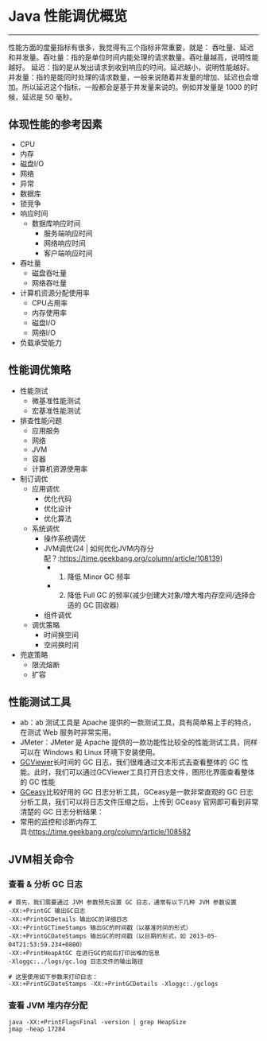 # Java 性能调优概览

***

性能方面的度量指标有很多，我觉得有三个指标非常重要，就是：
吞吐量、延迟和并发量。吞吐量：指的是单位时间内能处理的请求数量。吞吐量越高，说明性能越好。
延迟：指的是从发出请求到收到响应的时间。延迟越小，说明性能越好。
并发量：指的是能同时处理的请求数量，一般来说随着并发量的增加、延迟也会增加。所以延迟这个指标，一般都会是基于并发量来说的。例如并发量是 1000 的时候，延迟是 50 毫秒。

## 体现性能的参考因素

- CPU
- 内存
- 磁盘I/O
- 网络
- 异常
- 数据库
- 锁竞争
- 响应时间
  - 数据库响应时间
    - 服务端响应时间
    - 网络响应时间
	- 客户端响应时间
- 吞吐量
	- 磁盘吞吐量
	- 网络吞吐量
- 计算机资源分配使用率
	- CPU占用率
	- 内存使用率
	- 磁盘I/O
	- 网络I/O
- 负载承受能力

## 性能调优策略
- 性能测试
	- 微基准性能测试
	- 宏基准性能测试
- 排查性能问题
	- 应用服务
	- 网络
	- JVM
	- 容器
	- 计算机资源使用率
- 制订调优
	- 应用调优
		- 优化代码
		- 优化设计
		- 优化算法
	- 系统调优
		- 操作系统调优
		- JVM调优(24 | 如何优化JVM内存分配？:https://time.geekbang.org/column/article/108139)
			- 1. 降低 Minor GC 频率
			- 2. 降低 Full GC 的频率(减少创建大对象/增大堆内存空间/选择合适的 GC 回收器)
		- 组件调优
	- 调优策略
		- 时间换空间
		- 空间换时间
- 兜底策略
	- 限流熔断
	- 扩容

## 性能测试工具
- ab：ab 测试工具是 Apache 提供的一款测试工具，具有简单易上手的特点，在测试 Web 服务时非常实用。
- JMeter：JMeter 是 Apache 提供的一款功能性比较全的性能测试工具，同样可以在 Windows 和 Linux 环境下安装使用。
- [GCViewer](https://sourceforge.net/projects/gcviewer/)长时间的 GC 日志，我们很难通过文本形式去查看整体的 GC 性能。此时，我们可以通过GCViewer工具打开日志文件，图形化界面查看整体的 GC 性能
- [GCeasy](https://www.gceasy.io/index.jsp)比较好用的 GC 日志分析工具，GCeasy是一款非常直观的 GC 日志分析工具，我们可以将日志文件压缩之后，上传到 GCeasy 官网即可看到非常清楚的 GC 日志分析结果：
- 常用的监控和诊断内存工具:https://time.geekbang.org/column/article/108582

## JVM相关命令
### 查看 & 分析 GC 日志
```
# 首先，我们需要通过 JVM 参数预先设置 GC 日志，通常有以下几种 JVM 参数设置
-XX:+PrintGC 输出GC日志
-XX:+PrintGCDetails 输出GC的详细日志
-XX:+PrintGCTimeStamps 输出GC的时间戳（以基准时间的形式）
-XX:+PrintGCDateStamps 输出GC的时间戳（以日期的形式，如 2013-05-04T21:53:59.234+0800）
-XX:+PrintHeapAtGC 在进行GC的前后打印出堆的信息
-Xloggc:../logs/gc.log 日志文件的输出路径

# 这里使用如下参数来打印日志：
-XX:+PrintGCDateStamps -XX:+PrintGCDetails -Xloggc:./gclogs
```

### 查看 JVM 堆内存分配
```
java -XX:+PrintFlagsFinal -version | grep HeapSize 
jmap -heap 17284
```